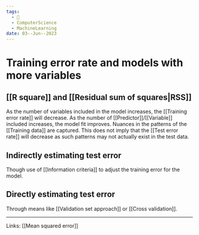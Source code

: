 ```yaml
---
tags:
  - 🌱
  - ComputerScience
  - MachineLearning
date: 03--Jun--2023
---
```


# Training error rate and models with more variables
## [[R square]] and [[Residual sum of squares|RSS]]
As the number of variables included in the model increases, the [[Training error rate]] will decrease. As the number of [[Predictor]]/[[Variable]] included increases, the model fit improves. Nuances in the patterns of the [[Training data]] are captured.
This does not imply that the [[Test error rate]] will decrease as such patterns may not actually exist in the test data.
## Indirectly estimating test error
Though use of [[Information criteria]] to adjust the training error for the model.
## Directly estimating test error
Through means like [[Validation set approach]] or [[Cross validation]].

---
Links: [[Mean squared error]]